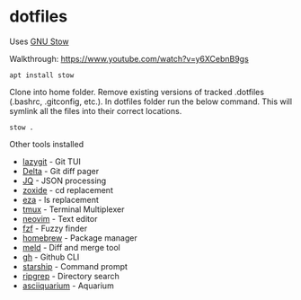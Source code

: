 # dotfiles

Uses [GNU Stow](https://www.gnu.org/software/stow/)

Walkthrough: https://www.youtube.com/watch?v=y6XCebnB9gs

```shell
apt install stow
```

Clone into home folder.  Remove existing versions of tracked .dotfiles (.bashrc, .gitconfig, etc.).  In dotfiles folder run the below command. This will symlink all the files into their correct locations.
```
stow .
```

Other tools installed
- [lazygit](https://github.com/jesseduffield/lazygit?tab=readme-ov-file) - Git TUI
- [Delta](https://github.com/dandavison/delta?tab=readme-ov-file) - Git diff pager
- [JQ](https://jqlang.github.io/jq/) - JSON processing
- [zoxide](https://github.com/ajeetdsouza/zoxide) - cd replacement
- [eza](https://github.com/eza-community/eza) - ls replacement
- [tmux](https://github.com/tmux/tmux/wiki) - Terminal Multiplexer
- [neovim](https://neovim.io/) - Text editor
- [fzf](https://github.com/junegunn/fzf) - Fuzzy finder
- [homebrew](https://docs.brew.sh/Homebrew-on-Linux) - Package manager
- [meld](https://github.com/GNOME/meld) - Diff and merge tool
- [gh](https://cli.github.com/) - Github CLI
- [starship](https://starship.rs/) - Command prompt
- [ripgrep](https://github.com/BurntSushi/ripgrep) - Directory search
- [asciiquarium](https://github.com/cmatsuoka/asciiquarium) - Aquarium
